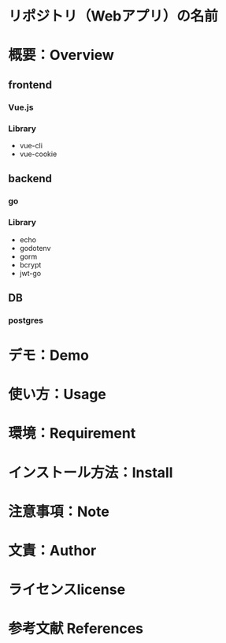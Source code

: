 # リポジトリ（Webアプリ）の名前

# 概要：Overview

## frontend
### Vue.js
### Library
- vue-cli
- vue-cookie
## backend
### go
### Library
- echo
- godotenv
- gorm
- bcrypt
- jwt-go

## DB
### postgres

# デモ：Demo
# 使い方：Usage
# 環境：Requirement
# インストール方法：Install
# 注意事項：Note
# 文責：Author
# ライセンスlicense
# 参考文献 References